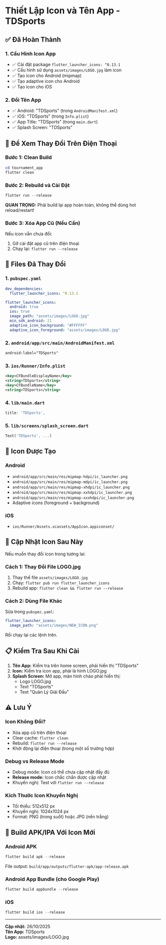 # Thiết Lập Icon và Tên App - TDSports

## ✅ Đã Hoàn Thành

### 1. Cấu Hình Icon App
- ✅ Cài đặt package `flutter_launcher_icons: ^0.13.1`
- ✅ Cấu hình sử dụng `assets/images/LOGO.jpg` làm icon
- ✅ Tạo icon cho Android (mipmap)
- ✅ Tạo adaptive icon cho Android
- ✅ Tạo icon cho iOS

### 2. Đổi Tên App
- ✅ Android: "TDSports" (trong `AndroidManifest.xml`)
- ✅ iOS: "TDSports" (trong `Info.plist`)
- ✅ App Title: "TDSports" (trong `main.dart`)
- ✅ Splash Screen: "TDSports"

## 📱 Để Xem Thay Đổi Trên Điện Thoại

### Bước 1: Clean Build
```powershell
cd tournament_app
flutter clean
```

### Bước 2: Rebuild và Cài Đặt
```powershell
flutter run --release
```

**QUAN TRỌNG:** Phải build lại app hoàn toàn, không thể dùng hot reload/restart!

### Bước 3: Xóa App Cũ (Nếu Cần)
Nếu icon vẫn chưa đổi:
1. Gỡ cài đặt app cũ trên điện thoại
2. Chạy lại: `flutter run --release`

## 📂 Files Đã Thay Đổi

### 1. `pubspec.yaml`
```yaml
dev_dependencies:
  flutter_launcher_icons: ^0.13.1

flutter_launcher_icons:
  android: true
  ios: true
  image_path: "assets/images/LOGO.jpg"
  min_sdk_android: 21
  adaptive_icon_background: "#FFFFFF"
  adaptive_icon_foreground: "assets/images/LOGO.jpg"
```

### 2. `android/app/src/main/AndroidManifest.xml`
```xml
android:label="TDSports"
```

### 3. `ios/Runner/Info.plist`
```xml
<key>CFBundleDisplayName</key>
<string>TDSports</string>
<key>CFBundleName</key>
<string>TDSports</string>
```

### 4. `lib/main.dart`
```dart
title: 'TDSports',
```

### 5. `lib/screens/splash_screen.dart`
```dart
Text('TDSports', ...)
```

## 🎨 Icon Được Tạo

### Android
- `android/app/src/main/res/mipmap-hdpi/ic_launcher.png`
- `android/app/src/main/res/mipmap-mdpi/ic_launcher.png`
- `android/app/src/main/res/mipmap-xhdpi/ic_launcher.png`
- `android/app/src/main/res/mipmap-xxhdpi/ic_launcher.png`
- `android/app/src/main/res/mipmap-xxxhdpi/ic_launcher.png`
- Adaptive icons (foreground + background)

### iOS
- `ios/Runner/Assets.xcassets/AppIcon.appiconset/`

## 🔄 Cập Nhật Icon Sau Này

Nếu muốn thay đổi icon trong tương lai:

### Cách 1: Thay Đổi File LOGO.jpg
1. Thay thế file `assets/images/LOGO.jpg`
2. Chạy: `flutter pub run flutter_launcher_icons`
3. Rebuild app: `flutter clean && flutter run --release`

### Cách 2: Dùng File Khác
Sửa trong `pubspec.yaml`:
```yaml
flutter_launcher_icons:
  image_path: "assets/images/NEW_ICON.png"
```
Rồi chạy lại các lệnh trên.

## 📋 Kiểm Tra Sau Khi Cài

1. **Tên App:** Kiểm tra trên home screen, phải hiển thị "TDSports"
2. **Icon:** Kiểm tra icon app, phải là hình LOGO.jpg
3. **Splash Screen:** Mở app, màn hình chào phải hiển thị:
   - Logo LOGO.jpg
   - Text "TDSports"
   - Text "Quản Lý Giải Đấu"

## ⚠️ Lưu Ý

### Icon Không Đổi?
- Xóa app cũ trên điện thoại
- Clear cache: `flutter clean`
- Rebuild: `flutter run --release`
- Khởi động lại điện thoại (trong một số trường hợp)

### Debug vs Release Mode
- Debug mode: Icon có thể chưa cập nhật đầy đủ
- **Release mode:** Icon chắc chắn được cập nhật
- Khuyến nghị: Test với `flutter run --release`

### Kích Thước Icon Khuyến Nghị
- Tối thiểu: 512x512 px
- Khuyến nghị: 1024x1024 px
- Format: PNG (trong suốt) hoặc JPG (nền trắng)

## 🚀 Build APK/IPA Với Icon Mới

### Android APK
```powershell
flutter build apk --release
```
File output: `build/app/outputs/flutter-apk/app-release.apk`

### Android App Bundle (cho Google Play)
```powershell
flutter build appbundle --release
```

### iOS
```powershell
flutter build ios --release
```

---

**Cập nhật:** 26/10/2025  
**Tên App:** TDSports  
**Logo:** assets/images/LOGO.jpg
